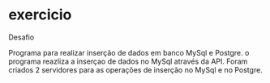 # exercicio
Desafio

Programa para realizar inserção de dados em banco MySql e Postgre. 
o programa reazliza a inserçao de dados no MySql através da API.
Foram criados 2 servidores para as operações de inserção no MySql e no Postgre.
